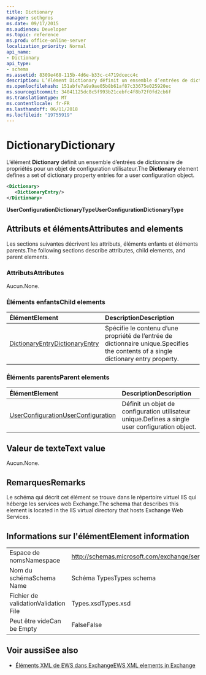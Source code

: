 ```yaml
---
title: Dictionary
manager: sethgros
ms.date: 09/17/2015
ms.audience: Developer
ms.topic: reference
ms.prod: office-online-server
localization_priority: Normal
api_name:
- Dictionary
api_type:
- schema
ms.assetid: 8309e468-115b-4d6e-b33c-c4719dcecc4c
description: L’élément Dictionary définit un ensemble d’entrées de dictionnaire de propriétés pour un objet de configuration utilisateur.
ms.openlocfilehash: 151abfe7a9a9ae05b8b61af87c33675e025920ec
ms.sourcegitcommit: 34041125dc8c5f993b21cebfc4f8b72f0fd2cb6f
ms.translationtype: MT
ms.contentlocale: fr-FR
ms.lasthandoff: 06/11/2018
ms.locfileid: "19755919"
---
```

# <a name="dictionary"></a><span data-ttu-id="f7e88-103">Dictionary</span><span class="sxs-lookup"><span data-stu-id="f7e88-103">Dictionary</span></span>

<span data-ttu-id="f7e88-104">L’élément **Dictionary** définit un ensemble d’entrées de dictionnaire de propriétés pour un objet de configuration utilisateur.</span><span class="sxs-lookup"><span data-stu-id="f7e88-104">The **Dictionary** element defines a set of dictionary property entries for a user configuration object.</span></span> 
  
```xml
<Dictionary>
   <DictionaryEntry/>
</Dictionary>
```

 <span data-ttu-id="f7e88-105">**UserConfigurationDictionaryType**</span><span class="sxs-lookup"><span data-stu-id="f7e88-105">**UserConfigurationDictionaryType**</span></span>
## <a name="attributes-and-elements"></a><span data-ttu-id="f7e88-106">Attributs et éléments</span><span class="sxs-lookup"><span data-stu-id="f7e88-106">Attributes and elements</span></span>

<span data-ttu-id="f7e88-107">Les sections suivantes décrivent les attributs, éléments enfants et éléments parents.</span><span class="sxs-lookup"><span data-stu-id="f7e88-107">The following sections describe attributes, child elements, and parent elements.</span></span>
  
### <a name="attributes"></a><span data-ttu-id="f7e88-108">Attributs</span><span class="sxs-lookup"><span data-stu-id="f7e88-108">Attributes</span></span>

<span data-ttu-id="f7e88-109">Aucun.</span><span class="sxs-lookup"><span data-stu-id="f7e88-109">None.</span></span>
  
### <a name="child-elements"></a><span data-ttu-id="f7e88-110">Éléments enfants</span><span class="sxs-lookup"><span data-stu-id="f7e88-110">Child elements</span></span>

|<span data-ttu-id="f7e88-111">**Élément**</span><span class="sxs-lookup"><span data-stu-id="f7e88-111">**Element**</span></span>|<span data-ttu-id="f7e88-112">**Description**</span><span class="sxs-lookup"><span data-stu-id="f7e88-112">**Description**</span></span>|
|:-----|:-----|
|[<span data-ttu-id="f7e88-113">DictionaryEntry</span><span class="sxs-lookup"><span data-stu-id="f7e88-113">DictionaryEntry</span></span>](dictionaryentry.md) <br/> |<span data-ttu-id="f7e88-114">Spécifie le contenu d’une propriété de l’entrée de dictionnaire unique.</span><span class="sxs-lookup"><span data-stu-id="f7e88-114">Specifies the contents of a single dictionary entry property.</span></span>  <br/> |
   
### <a name="parent-elements"></a><span data-ttu-id="f7e88-115">Éléments parents</span><span class="sxs-lookup"><span data-stu-id="f7e88-115">Parent elements</span></span>

|<span data-ttu-id="f7e88-116">**Élément**</span><span class="sxs-lookup"><span data-stu-id="f7e88-116">**Element**</span></span>|<span data-ttu-id="f7e88-117">**Description**</span><span class="sxs-lookup"><span data-stu-id="f7e88-117">**Description**</span></span>|
|:-----|:-----|
|[<span data-ttu-id="f7e88-118">UserConfiguration</span><span class="sxs-lookup"><span data-stu-id="f7e88-118">UserConfiguration</span></span>](userconfiguration.md) <br/> |<span data-ttu-id="f7e88-119">Définit un objet de configuration utilisateur unique.</span><span class="sxs-lookup"><span data-stu-id="f7e88-119">Defines a single user configuration object.</span></span>  <br/> |
   
## <a name="text-value"></a><span data-ttu-id="f7e88-120">Valeur de texte</span><span class="sxs-lookup"><span data-stu-id="f7e88-120">Text value</span></span>

<span data-ttu-id="f7e88-121">Aucun.</span><span class="sxs-lookup"><span data-stu-id="f7e88-121">None.</span></span>
  
## <a name="remarks"></a><span data-ttu-id="f7e88-122">Remarques</span><span class="sxs-lookup"><span data-stu-id="f7e88-122">Remarks</span></span>

<span data-ttu-id="f7e88-123">Le schéma qui décrit cet élément se trouve dans le répertoire virtuel IIS qui héberge les services web Exchange.</span><span class="sxs-lookup"><span data-stu-id="f7e88-123">The schema that describes this element is located in the IIS virtual directory that hosts Exchange Web Services.</span></span>
  
## <a name="element-information"></a><span data-ttu-id="f7e88-124">Informations sur l'élément</span><span class="sxs-lookup"><span data-stu-id="f7e88-124">Element information</span></span>

|||
|:-----|:-----|
|<span data-ttu-id="f7e88-125">Espace de noms</span><span class="sxs-lookup"><span data-stu-id="f7e88-125">Namespace</span></span>  <br/> |http://schemas.microsoft.com/exchange/services/2006/types  <br/> |
|<span data-ttu-id="f7e88-126">Nom du schéma</span><span class="sxs-lookup"><span data-stu-id="f7e88-126">Schema Name</span></span>  <br/> |<span data-ttu-id="f7e88-127">Schéma Types</span><span class="sxs-lookup"><span data-stu-id="f7e88-127">Types schema</span></span>  <br/> |
|<span data-ttu-id="f7e88-128">Fichier de validation</span><span class="sxs-lookup"><span data-stu-id="f7e88-128">Validation File</span></span>  <br/> |<span data-ttu-id="f7e88-129">Types.xsd</span><span class="sxs-lookup"><span data-stu-id="f7e88-129">Types.xsd</span></span>  <br/> |
|<span data-ttu-id="f7e88-130">Peut être vide</span><span class="sxs-lookup"><span data-stu-id="f7e88-130">Can be Empty</span></span>  <br/> |<span data-ttu-id="f7e88-131">False</span><span class="sxs-lookup"><span data-stu-id="f7e88-131">False</span></span>  <br/> |
   
## <a name="see-also"></a><span data-ttu-id="f7e88-132">Voir aussi</span><span class="sxs-lookup"><span data-stu-id="f7e88-132">See also</span></span>

- [<span data-ttu-id="f7e88-133">Éléments XML de EWS dans Exchange</span><span class="sxs-lookup"><span data-stu-id="f7e88-133">EWS XML elements in Exchange</span></span>](ews-xml-elements-in-exchange.md)

